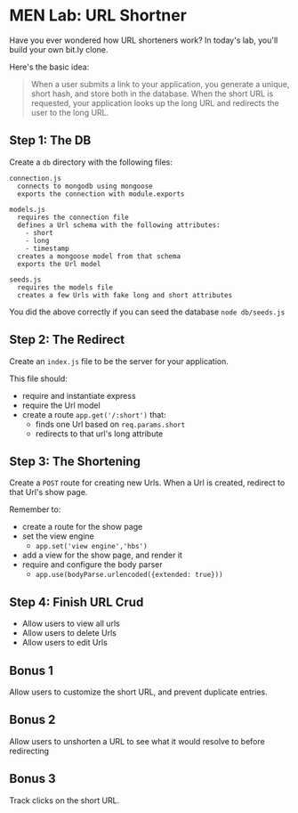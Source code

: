 # MEN Lab: URL Shortner

Have you ever wondered how URL shorteners work? In today's lab, you'll build your own
bit.ly clone.

Here's the basic idea:

>When a user submits a link to your application, you generate a unique, short hash, and
store both in the database. When the short URL is requested, your application looks up
the long URL and redirects the user to the long URL.

## Step 1: The DB

Create a `db` directory with the following files:

```
connection.js
  connects to mongodb using mongoose
  exports the connection with module.exports

models.js
  requires the connection file
  defines a Url schema with the following attributes:
    - short
    - long
    - timestamp
  creates a mongoose model from that schema
  exports the Url model

seeds.js
  requires the models file
  creates a few Urls with fake long and short attributes
```

You did the above correctly if you can seed the database `node db/seeds.js`

## Step 2: The Redirect

Create an `index.js` file to be the server for your application.

This file should:

- require and instantiate express
- require the Url model
- create a route `app.get('/:short')` that:
  - finds one Url based on `req.params.short`
  - redirects to that url's long attribute

## Step 3: The Shortening

Create a `POST` route for creating new Urls. When a Url is created, redirect
to that Url's show page.

Remember to:

- create a route for the show page
- set the view engine
  - `app.set('view engine','hbs')`
- add a view for the show page, and render it
- require and configure the body parser
  - `app.use(bodyParse.urlencoded({extended: true}))`

## Step 4: Finish URL Crud

- Allow users to view all urls
- Allow users to delete Urls
- Allow users to edit Urls

## Bonus 1

Allow users to customize the short URL, and prevent duplicate entries.

## Bonus 2

Allow users to unshorten a URL to see what it would resolve to before redirecting

## Bonus 3

Track clicks on the short URL.
